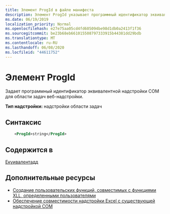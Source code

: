 ```yaml
---
title: Элемент ProgId в файле манифеста
description: Элемент ProgId указывает программный идентификатор эквивалентной надстройки COM для области задач веб-надстройки.
ms.date: 06/19/2019
localization_priority: Normal
ms.openlocfilehash: e27e75aa05cd4fd605094be98d1db0a2413f1f36
ms.sourcegitcommit: be23b68eb661015508797333915b44381dd29bdb
ms.translationtype: MT
ms.contentlocale: ru-RU
ms.lasthandoff: 06/08/2020
ms.locfileid: "44611752"
---
```

# <a name="progid-element"></a>Элемент ProgId

Задает программный идентификатор эквивалентной надстройки COM для области задач веб-надстройки.

**Тип надстройки:** надстройки области задач

## <a name="syntax"></a>Синтаксис

```XML
    <ProgId>string</ProgId>  
```

## <a name="contained-in"></a>Содержится в

[Екуивалентадд](equivalentaddin.md)

## <a name="see-also"></a>Дополнительные ресурсы

- [Создание пользовательских функций, совместимых с функциями XLL, определенными пользователями](../../excel/make-custom-functions-compatible-with-xll-udf.md)
- [Обеспечение совместимости надстройки Excel с существующей надстройкой COM](../../develop/make-office-add-in-compatible-with-existing-com-add-in.md)
